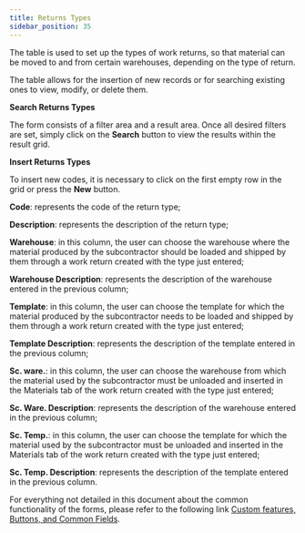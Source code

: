 ```yaml
---
title: Returns Types
sidebar_position: 35
---
```


The table is used to set up the types of work returns, so that material can be moved to and from certain warehouses, depending on the type of return.

The table allows for the insertion of new records or for searching existing ones to view, modify, or delete them.

**Search Returns Types**

The form consists of a filter area and a result area. Once all desired filters are set, simply click on the **Search** button to view the results within the result grid.

**Insert Returns Types**

To insert new codes, it is necessary to click on the first empty row in the grid or press the **New** button.

**Code**: represents the code of the return type;

**Description**: represents the description of the return type;

**Warehouse**: in this column, the user can choose the warehouse where the material produced by the subcontractor should be loaded and shipped by them through a work return created with the type just entered;

**Warehouse Description**: represents the description of the warehouse entered in the previous column;

**Template**: in this column, the user can choose the template for which the material produced by the subcontractor needs to be loaded and shipped by them through a work return created with the type just entered;

**Template Description**: represents the description of the template entered in the previous column;

**Sc. ware.**: in this column, the user can choose the warehouse from which the material used by the subcontractor must be unloaded and inserted in the Materials tab of the work return created with the type just entered;

**Sc. Ware. Description**: represents the description of the warehouse entered in the previous column;

**Sc. Temp.**: in this column, the user can choose the template for which the material used by the subcontractor must be unloaded and inserted in the Materials tab of the work return created with the type just entered;

**Sc. Temp. Description**: represents the description of the template entered in the previous column.

For everything not detailed in this document about the common functionality of the forms, please refer to the following link [Custom features, Buttons, and Common Fields](/docs/guide/common).